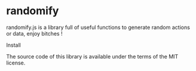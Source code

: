 # randomify
randomify.js is a library full of useful functions to generate random actions or data, enjoy bitches !

Install


The source code of this library is available under the terms of the MIT license.
